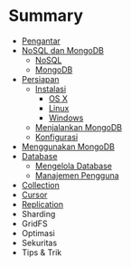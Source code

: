 # Summary

* [Pengantar](README.md)
* [NoSQL dan MongoDB](nosql_dan_mongodb.md)
   * [NoSQL](nosql.md)
   * [MongoDB](mongodb.md)
* [Persiapan](persiapan.md)
   * [Instalasi](instalasi.md)
       * [OS X](instalasi_os_x.md)
       * [Linux](instalasi-linux.md)
       * [Windows](instalasi_windows.md)
   * [Menjalankan MongoDB](menjalankan_mongodb.md)
   * [Konfigurasi](konfigurasi.md)
* [Menggunakan MongoDB](menggunakan_mongodb.md)
* [Database](database.md)
   * [Mengelola Database](mengelola_database.md)
   * [Manajemen Pengguna](manajemen_pengguna.md)
* [Collection](collection.md)
* [Cursor](cursor.md)
* [Replication](replication.md)
* Sharding
* GridFS
* Optimasi
* Sekuritas
* Tips & Trik

